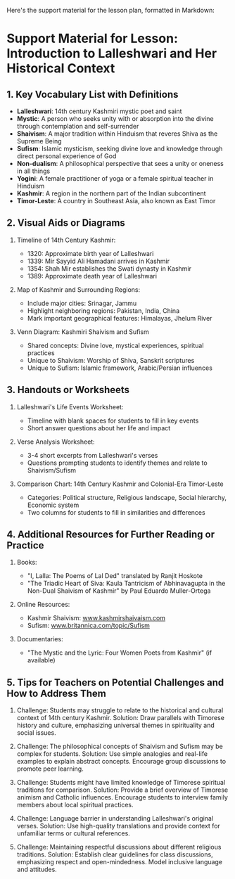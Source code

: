 Here's the support material for the lesson plan, formatted in Markdown:

# Support Material for Lesson: Introduction to Lalleshwari and Her Historical Context

## 1. Key Vocabulary List with Definitions

- **Lalleshwari**: 14th century Kashmiri mystic poet and saint
- **Mystic**: A person who seeks unity with or absorption into the divine through contemplation and self-surrender
- **Shaivism**: A major tradition within Hinduism that reveres Shiva as the Supreme Being
- **Sufism**: Islamic mysticism, seeking divine love and knowledge through direct personal experience of God
- **Non-dualism**: A philosophical perspective that sees a unity or oneness in all things
- **Yogini**: A female practitioner of yoga or a female spiritual teacher in Hinduism
- **Kashmir**: A region in the northern part of the Indian subcontinent
- **Timor-Leste**: A country in Southeast Asia, also known as East Timor

## 2. Visual Aids or Diagrams

1. Timeline of 14th Century Kashmir:
   - 1320: Approximate birth year of Lalleshwari
   - 1339: Mir Sayyid Ali Hamadani arrives in Kashmir
   - 1354: Shah Mir establishes the Swati dynasty in Kashmir
   - 1389: Approximate death year of Lalleshwari

2. Map of Kashmir and Surrounding Regions:
   - Include major cities: Srinagar, Jammu
   - Highlight neighboring regions: Pakistan, India, China
   - Mark important geographical features: Himalayas, Jhelum River

3. Venn Diagram: Kashmiri Shaivism and Sufism
   - Shared concepts: Divine love, mystical experiences, spiritual practices
   - Unique to Shaivism: Worship of Shiva, Sanskrit scriptures
   - Unique to Sufism: Islamic framework, Arabic/Persian influences

## 3. Handouts or Worksheets

1. Lalleshwari's Life Events Worksheet:
   - Timeline with blank spaces for students to fill in key events
   - Short answer questions about her life and impact

2. Verse Analysis Worksheet:
   - 3-4 short excerpts from Lalleshwari's verses
   - Questions prompting students to identify themes and relate to Shaivism/Sufism

3. Comparison Chart: 14th Century Kashmir and Colonial-Era Timor-Leste
   - Categories: Political structure, Religious landscape, Social hierarchy, Economic system
   - Two columns for students to fill in similarities and differences

## 4. Additional Resources for Further Reading or Practice

1. Books:
   - "I, Lalla: The Poems of Lal Ded" translated by Ranjit Hoskote
   - "The Triadic Heart of Siva: Kaula Tantricism of Abhinavagupta in the Non-Dual Shaivism of Kashmir" by Paul Eduardo Muller-Ortega

2. Online Resources:
   - Kashmir Shaivism: www.kashmirshaivaism.com
   - Sufism: www.britannica.com/topic/Sufism

3. Documentaries:
   - "The Mystic and the Lyric: Four Women Poets from Kashmir" (if available)

## 5. Tips for Teachers on Potential Challenges and How to Address Them

1. Challenge: Students may struggle to relate to the historical and cultural context of 14th century Kashmir.
   Solution: Draw parallels with Timorese history and culture, emphasizing universal themes in spirituality and social issues.

2. Challenge: The philosophical concepts of Shaivism and Sufism may be complex for students.
   Solution: Use simple analogies and real-life examples to explain abstract concepts. Encourage group discussions to promote peer learning.

3. Challenge: Students might have limited knowledge of Timorese spiritual traditions for comparison.
   Solution: Provide a brief overview of Timorese animism and Catholic influences. Encourage students to interview family members about local spiritual practices.

4. Challenge: Language barrier in understanding Lalleshwari's original verses.
   Solution: Use high-quality translations and provide context for unfamiliar terms or cultural references.

5. Challenge: Maintaining respectful discussions about different religious traditions.
   Solution: Establish clear guidelines for class discussions, emphasizing respect and open-mindedness. Model inclusive language and attitudes.